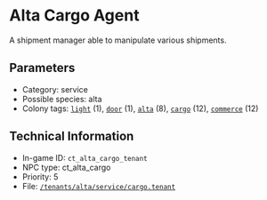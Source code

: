 # Alta Cargo Agent

A shipment manager able to manipulate various shipments.

## Parameters

- Category: service
- Possible species: alta
- Colony tags: [`light`](https://ceterai.github.io/MyEnternia/Wiki/Tags/Light) (1), [`door`](https://ceterai.github.io/MyEnternia/Wiki/Tags/Door) (1), [`alta`](https://ceterai.github.io/MyEnternia/Wiki/Tags/Alta) (8), [`cargo`](https://ceterai.github.io/MyEnternia/Wiki/Tags/Cargo) (12), [`commerce`](https://ceterai.github.io/MyEnternia/Wiki/Tags/Commerce) (12)

## Technical Information

- In-game ID: `ct_alta_cargo_tenant`
- NPC type: ct_alta_cargo
- Priority: 5
- File: [`/tenants/alta/service/cargo.tenant`](https://github.com/Ceterai/Enternia/blob/main/tenants/alta/service/cargo.tenant)
